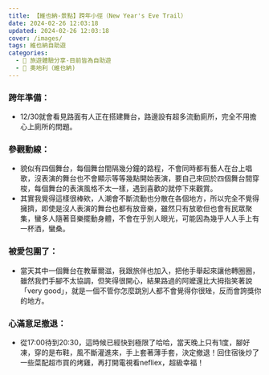 ```yaml
---
title: 【維也納-景點】跨年小徑（New Year's Eve Trail）
date: 2024-02-26 12:03:18
updated: 2024-02-26 12:03:18
cover: /images/
tags: 維也納自助遊
categories: 
  - 🌴 旅遊體驗分享-目前皆為自助遊
  - 🥥 奧地利（維也納) 
---
```

> 
 <!-- more -->
### 跨年準備：
+ 12/30就會看見路面有人正在搭建舞台，路邊設有超多流動廁所，完全不用擔心上廁所的問題。
### 參觀動線：
+ 貌似有四個舞台，每個舞台間隔幾分鐘的路程，不會同時都有藝人在台上唱歌，沒表演的舞台也不會顯示等等幾點開始表演，要自己來回於四個舞台間穿梭，每個舞台的表演風格不太一樣，遇到喜歡的就停下來觀賞。
+ 其實我覺得這樣很棒欸，人潮會不斷流動也分散在各個地方，所以完全不覺得擁擠，即使是沒人表演的舞台也都有放音樂，雖然只有放歌但也會有民眾聚集，蠻多人隨著音樂擺動身體，不會在乎別人眼光，可能因為幾乎人人手上有一杯酒，蠻桑。
### 被愛包圍了：
+ 當天其中一個舞台在教華爾滋，我跟旅伴也加入，把他手舉起來讓他轉圈圈，雖然我們手腳不太協調，但笑得很開心，結果路過的阿嬤還比大拇指笑著說「very good」，就是一個不管你怎麼跳別人都不會覺得你很矬，反而會誇獎你的地方。
### 心滿意足撤退：
+ 從17:00待到20:30，這時候已經快到極限了哈哈，當天晚上只有1度，腳好凍，穿的是布鞋，風不斷灌進來，手上套著薄手套，決定撤退！回住宿後炒了一些菜配超市買的烤雞，再打開電視看nefliex，超級幸福！
 